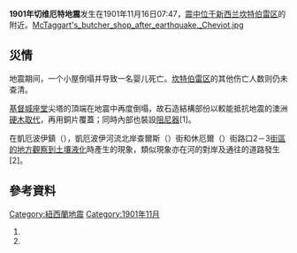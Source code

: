 **1901年切维厄特地震**发生在1901年11月16日07:47，[震中位于新西兰](https://zh.wikipedia.org/wiki/震中 "wikilink")[坎特伯雷区](../Page/坎特伯雷区.md "wikilink")的附近。[McTaggart's_butcher_shop_after_earthquake,_Cheviot.jpg](https://zh.wikipedia.org/wiki/File:McTaggart's_butcher_shop_after_earthquake,_Cheviot.jpg "fig:McTaggart's_butcher_shop_after_earthquake,_Cheviot.jpg")

## 災情

地震期间，一个小屋倒塌并导致一名婴儿死亡。[坎特伯雷区](../Page/坎特伯雷区.md "wikilink")的其他伤亡人数则仍未查清。

[基督城座堂](../Page/基督城座堂.md "wikilink")尖塔的頂端在地震中再度倒塌，故石造結構部份以較能抵抗地震的澳洲[硬木取代](https://zh.wikipedia.org/wiki/硬木 "wikilink")，再用銅片覆蓋；同時內部也裝設[阻尼器](https://zh.wikipedia.org/wiki/阻尼器 "wikilink")\[1\]。

在凱厄波伊鎮（），凱厄波伊河流北岸查爾斯（）街和休厄爾（）街路口2－3[街區的地方觀察到](https://zh.wikipedia.org/wiki/街區 "wikilink")[土壤液化](../Page/土壤液化.md "wikilink")時產生的現象，類似現象亦在河的對岸及通往的道路發生\[2\]。

## 參考資料

[Category:紐西蘭地震](https://zh.wikipedia.org/wiki/Category:紐西蘭地震 "wikilink") [Category:1901年11月](https://zh.wikipedia.org/wiki/Category:1901年11月 "wikilink")

1.
2.